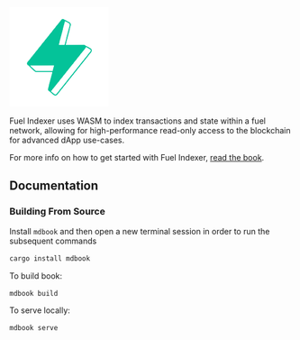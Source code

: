 ![Fuel Logo](./img/fuel.png)

Fuel Indexer uses WASM to index transactions and state within a fuel network, allowing for high-performance read-only access to the blockchain for advanced dApp use-cases.

For more info on how to get started with Fuel Indexer, [read the book](https://fuellabs.github.io/fuel-indexer/latest/index.html).

## Documentation

### Building From Source

Install `mdbook` and then open a new terminal session in order to run the subsequent commands

```sh
cargo install mdbook
```

To build book:

```sh
mdbook build
```

To serve locally:

```sh
mdbook serve
```
